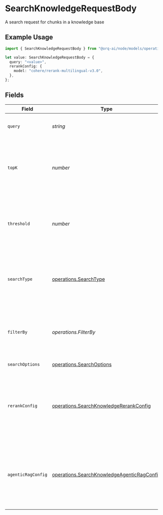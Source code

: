 # SearchKnowledgeRequestBody

A search request for chunks in a knowledge base

## Example Usage

```typescript
import { SearchKnowledgeRequestBody } from "@orq-ai/node/models/operations";

let value: SearchKnowledgeRequestBody = {
  query: "<value>",
  rerankConfig: {
    model: "cohere/rerank-multilingual-v3.0",
  },
};
```

## Fields

| Field                                                                                                                                                                                | Type                                                                                                                                                                                 | Required                                                                                                                                                                             | Description                                                                                                                                                                          |
| ------------------------------------------------------------------------------------------------------------------------------------------------------------------------------------ | ------------------------------------------------------------------------------------------------------------------------------------------------------------------------------------ | ------------------------------------------------------------------------------------------------------------------------------------------------------------------------------------ | ------------------------------------------------------------------------------------------------------------------------------------------------------------------------------------ |
| `query`                                                                                                                                                                              | *string*                                                                                                                                                                             | :heavy_check_mark:                                                                                                                                                                   | The query to use to search the knowledge base                                                                                                                                        |
| `topK`                                                                                                                                                                               | *number*                                                                                                                                                                             | :heavy_minus_sign:                                                                                                                                                                   | The number of results to return. If not provided, will default to the knowledge base configured `top_k`.                                                                             |
| `threshold`                                                                                                                                                                          | *number*                                                                                                                                                                             | :heavy_minus_sign:                                                                                                                                                                   | The threshold to apply to the search. If not provided, will default to the knowledge base configured `threshold`                                                                     |
| `searchType`                                                                                                                                                                         | [operations.SearchType](../../models/operations/searchtype.md)                                                                                                                       | :heavy_minus_sign:                                                                                                                                                                   | The type of search to perform. If not provided, will default to the knowledge base configured `retrieval_type`                                                                       |
| `filterBy`                                                                                                                                                                           | *operations.FilterBy*                                                                                                                                                                | :heavy_minus_sign:                                                                                                                                                                   | The metadata filter to apply to the search. Check the [Searching a Knowledge Base](https://dash.readme.com/project/orqai/v2.0/docs/searching-a-knowledge-base) for more information. |
| `searchOptions`                                                                                                                                                                      | [operations.SearchOptions](../../models/operations/searchoptions.md)                                                                                                                 | :heavy_minus_sign:                                                                                                                                                                   | Additional search options                                                                                                                                                            |
| `rerankConfig`                                                                                                                                                                       | [operations.SearchKnowledgeRerankConfig](../../models/operations/searchknowledgererankconfig.md)                                                                                     | :heavy_minus_sign:                                                                                                                                                                   | Override the rerank configuration for this search. If not provided, will use the knowledge base configured rerank settings.                                                          |
| `agenticRagConfig`                                                                                                                                                                   | [operations.SearchKnowledgeAgenticRagConfig](../../models/operations/searchknowledgeagenticragconfig.md)                                                                             | :heavy_minus_sign:                                                                                                                                                                   | Override the agentic RAG configuration for this search. If not provided, will use the knowledge base configured agentic RAG settings.                                                |